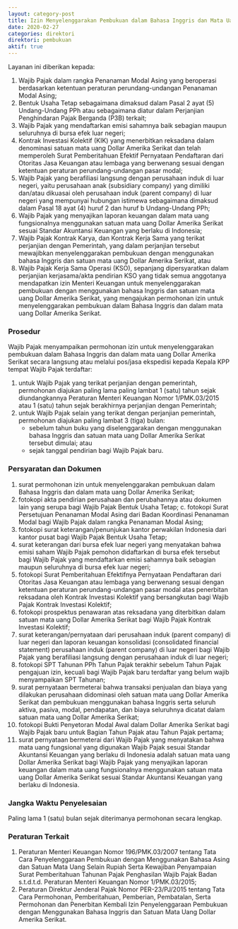 ```yaml
---
layout: category-post
title: Izin Menyelenggarakan Pembukuan dalam Bahasa Inggris dan Mata Uang Dollar Amerika Serikat
date: 2020-02-27
categories: direktori
direktori: pembukuan
aktif: true
---
```

Layanan ini diberikan kepada:
1. Wajib Pajak dalam rangka Penanaman Modal Asing yang beroperasi berdasarkan ketentuan peraturan perundang-undangan Penanaman Modal Asing;
2. Bentuk Usaha Tetap sebagaimana dimaksud dalam Pasal 2 ayat (5) Undang-Undang PPh atau sebagaimana diatur dalam Perjanjian Penghindaran Pajak Berganda (P3B) terkait;
3. Wajib Pajak yang mendaftarkan emisi sahamnya baik sebagian maupun seluruhnya di bursa efek luar negeri;
4. Kontrak Investasi Kolektif (KIK) yang menerbitkan reksadana dalam denominasi satuan mata uang Dollar Amerika Serikat dan telah memperoleh Surat Pemberitahuan Efektif Pernyataan Pendaftaran dari Otoritas Jasa Keuangan atau lembaga yang berwenang sesuai dengan ketentuan peraturan perundang-undangan pasar modal;
5. Wajib Pajak yang berafiliasi langsung dengan perusahaan induk di luar negeri, yaitu perusahaan anak (subsidiary company) yang dimiliki dan/atau dikuasai oleh perusahaan induk (parent company) di luar negeri yang mempunyai hubungan istimewa sebagaimana dimaksud dalam Pasal 18 ayat (4) huruf 2 dan huruf b Undang-Undang PPh;
6. Wajib Pajak yang menyajikan laporan keuangan dalam mata uang fungsionalnya menggunakan satuan mata uang Dollar Amerika Serikat sesuai Standar Akuntansi Keuangan yang berlaku di Indonesia;
7. Wajib Pajak Kontrak Karya, dan Kontrak Kerja Sama yang terikat perjanjian dengan Pemerintah, yang dalam perjanjian tersebut mewajibkan menyelenggarakan pembukuan dengan menggunakan bahasa Inggris dan satuan mata uang Dollar Amerika Serikat, atau 
8. Wajib Pajak Kerja Sama Operasi (KSO), sepanjang dipersyaratkan dalam perjanjian kerjasama/akta pendirian KSO yang tidak semua anggotanya mendapatkan izin Menteri Keuangan untuk menyelenggarakan pembukuan dengan menggunakan bahasa Inggris dan satuan mata uang Dollar Amerika Serikat, yang mengajukan permohonan izin untuk menyelenggarakan pembukuan dalam Bahasa Inggris dan dalam mata uang Dollar Amerika Serikat.

### Prosedur
Wajib Pajak menyampaikan permohonan izin untuk menyelenggarakan pembukuan dalam Bahasa Inggris dan dalam mata uang Dollar Amerika Serikat secara langsung atau melalui pos/jasa ekspedisi kepada Kepala KPP tempat Wajib Pajak terdaftar:
1. untuk Wajib Pajak yang terikat perjanjian dengan pemerintah, permohonan diajukan paling lama paling lambat 1 (satu) tahun sejak diundangkannya Peraturan Menteri Keuangan Nomor 1/PMK.03/2015 atau 1 (satu) tahun sejak berakhirnya perjanjian dengan Pemerintah;
2. untuk Wajib Pajak selain yang terikat dengan perjanjian pemerintah, permohonan diajukan paling lambat 3 (tiga) bulan:
    - sebelum tahun buku yang diselenggarakan dengan menggunakan bahasa Inggris dan satuan mata uang Dollar Amerika Serikat tersebut dimulai; atau
    - sejak tanggal pendirian bagi Wajib Pajak baru.

### Persyaratan dan Dokumen
1. surat permohonan izin untuk menyelenggarakan pembukuan dalam Bahasa Inggris dan dalam mata uang Dollar Amerika Serikat;
2. fotokopi akta pendirian perusahaan dan perubahannya atau dokumen lain yang serupa bagi Wajib Pajak Bentuk Usaha Tetap;
c. fotokopi Surat Persetujuan Penanaman Modal Asing dari Badan Koordinasi Penanaman Modal bagi Wajib Pajak dalam rangka Penanaman Modal Asing;
4. fotokopi surat keterangan/penunjukan kantor perwakilan Indonesia dari kantor pusat bagi Wajib Pajak Bentuk Usaha Tetap;
5. surat keterangan dari bursa efek luar negeri yang menyatakan bahwa emisi saham Wajib Pajak pemohon didaftarkan di bursa efek tersebut bagi Wajib Pajak yang mendaftarkan emisi sahamnya baik sebagian maupun seluruhnya di bursa efek luar negeri;
6. fotokopi Surat Pemberitahuan Efektifnya Pernyataan Pendaftaran dari Otoritas Jasa Keuangan atau lembaga yang berwenang sesuai dengan ketentuan peraturan perundang-undangan pasar modal atas penerbitan reksadana oleh Kontrak Investasi Kolektif yang bersangkutan bagi Wajib Pajak Kontrak Investasi Kolektif;
7. fotokopi prospektus penawaran atas reksadana yang diterbitkan dalam satuan mata uang Dollar Amerika Serikat bagi Wajib Pajak Kontrak Investasi Kolektif;
8. surat keterangan/pernyataan dari perusahaan induk (parent company) di luar negeri dan laporan keuangan konsolidasi (consolidated financial statement) perusahaan induk (parent company) di luar negeri bagi Wajib Pajak yang berafiliasi langsung dengan perusahaan induk di luar negeri;
9. fotokopi SPT Tahunan PPh Tahun Pajak terakhir sebelum Tahun Pajak pengajuan izin, kecuali bagi Wajib Pajak baru terdaftar yang belum wajib menyampaikan SPT Tahunan; 
10. surat pernyataan bermeterai bahwa transaksi penjualan dan biaya yang dilakukan perusahaan didominasi oleh satuan mata uang Dollar Amerika Serikat dan pembukuan menggunakan bahasa Inggris serta seluruh aktiva, pasiva, modal, pendapatan, dan biaya seluruhnya dicatat dalam satuan mata uang Dollar Amerika Serikat;
11. fotokopi Bukti Penyetoran Modal Awal dalam Dollar Amerika Serikat bagi Wajib Pajak baru untuk Bagian Tahun Pajak atau Tahun Pajak pertama;
12. surat pernyataan bermeterai dari Wajib Pajak yang menyatakan bahwa mata uang fungsional yang digunakan Wajib Pajak sesuai Standar Akuntansi Keuangan yang berlaku di Indonesia adalah satuan mata uang Dollar Amerika Serikat bagi Wajib Pajak yang menyajikan laporan keuangan dalam mata uang fungsionalnya menggunakan satuan mata uang Dollar Amerika Serikat sesuai Standar Akuntansi Keuangan yang berlaku di Indonesia.

### Jangka Waktu Penyelesaian
Paling lama 1 (satu) bulan sejak diterimanya permohonan secara lengkap.

### Peraturan Terkait
1. Peraturan Menteri Keuangan Nomor 196/PMK.03/2007 tentang Tata Cara Penyelenggaraan Pembukuan dengan Menggunakan
Bahasa Asing dan Satuan Mata Uang Selain Rupiah Serta Kewajiban Penyampaian Surat Pemberitahuan Tahunan Pajak Penghasilan Wajib Pajak Badan s.t.d.t.d. Peraturan Menteri Keuangan Nomor 1/PMK.03/2015;
2. Peraturan Direktur Jenderal Pajak Nomor PER-23/PJ/2015 tentang Tata Cara Permohonan, Pemberitahuan, Pemberian, Pembatalan, Serta Permohonan dan Penerbitan Kembali Izin Penyelenggaraan Pembukuan dengan Menggunakan Bahasa Inggris dan Satuan Mata Uang Dollar Amerika Serikat.